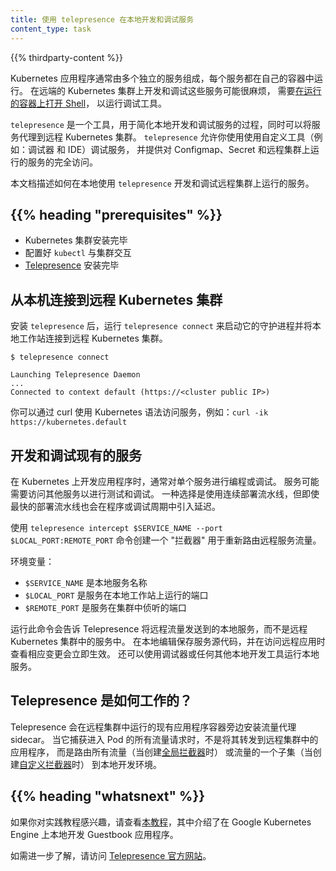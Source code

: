 ```yaml
---
title: 使用 telepresence 在本地开发和调试服务
content_type: task
---
```


<!--
title: Developing and debugging services locally using telepresence
content_type: task
-->

<!-- overview -->

{{% thirdparty-content %}}

<!--
Kubernetes applications usually consist of multiple, separate services, each running in its own container. Developing and debugging these services on a remote Kubernetes cluster can be cumbersome, requiring you to [get a shell on a running container](/docs/tasks/debug/debug-application/get-shell-running-container/) in order to run debugging tools.
-->

Kubernetes 应用程序通常由多个独立的服务组成，每个服务都在自己的容器中运行。
在远端的 Kubernetes 集群上开发和调试这些服务可能很麻烦，
需要[在运行的容器上打开 Shell](/zh-cn/docs/tasks/debug/debug-application/get-shell-running-container/)，
以运行调试工具。

<!--
`telepresence` is a tool to ease the process of developing and debugging services locally while proxying the service to a remote Kubernetes cluster. Using `telepresence` allows you to use custom tools, such as a debugger and IDE, for a local service and provides the service full access to ConfigMap, secrets, and the services running on the remote cluster.
-->

`telepresence` 是一个工具，用于简化本地开发和调试服务的过程，同时可以将服务代理到远程 Kubernetes 集群。
`telepresence` 允许你使用使用自定义工具（例如：调试器 和 IDE）调试服务，
并提供对 Configmap、Secret 和远程集群上运行的服务的完全访问。


<!--
This document describes using `telepresence` to develop and debug services running on a remote cluster locally.
-->
本文档描述如何在本地使用 `telepresence` 开发和调试远程集群上运行的服务。

## {{% heading "prerequisites" %}}

<!--
* Kubernetes cluster is installed
* `kubectl` is configured to communicate with the cluster
* [Telepresence](https://www.telepresence.io/docs/latest/install/) is installed
-->

* Kubernetes 集群安装完毕
* 配置好 `kubectl` 与集群交互
* [Telepresence](https://www.telepresence.io/docs/latest/install/) 安装完毕

<!-- steps -->

<!--
## Connecting your local machine to a remote Kubernetes cluster
 
After installing `telepresence`, run `telepresence connect` to launch it's Daemon and connect your local workstation to the cluster.
-->

## 从本机连接到远程 Kubernetes 集群

安装 `telepresence` 后，运行 `telepresence connect` 来启动它的守护进程并将本地工作站连接到远程 Kubernetes 集群。

```
$ telepresence connect
 
Launching Telepresence Daemon
...
Connected to context default (https://<cluster public IP>)
```

<!--
You can curl services using the Kubernetes syntax e.g. `curl -ik https://kubernetes.default`
-->

你可以通过 curl 使用 Kubernetes 语法访问服务，例如：`curl -ik https://kubernetes.default`

<!--
## Developing or debugging an existing service

When developing an application on Kubernetes, you typically program or debug a single service. The service might require access to other services for testing and debugging. One option is to use the continuous deployment pipeline, but even the fastest deployment pipeline introduces a delay in the program or debug cycle.
-->
## 开发和调试现有的服务

在 Kubernetes 上开发应用程序时，通常对单个服务进行编程或调试。
服务可能需要访问其他服务以进行测试和调试。
一种选择是使用连续部署流水线，但即使最快的部署流水线也会在程序或调试周期中引入延迟。

<!--
Use the `telepresence intercept $SERVICE_NAME --port $LOCAL_PORT:REMOTE_PORT` command to create an "intercept" for rerouting remote service traffic.

Where:

-   `$SERVICE_NAME`  is the name of your local service
-   `$LOCAL_PORT` is the port that your service is running on your local workstation
-   And `$REMOTE_PORT` is the port your service listens to in the cluster
-->

使用 `telepresence intercept $SERVICE_NAME --port $LOCAL_PORT:REMOTE_PORT` 命令创建一个 "拦截器" 用于重新路由远程服务流量。

环境变量：

- `$SERVICE_NAME` 是本地服务名称
- `$LOCAL_PORT` 是服务在本地工作站上运行的端口
- `$REMOTE_PORT` 是服务在集群中侦听的端口

<!--
Running this command tells Telepresence to send remote traffic to your local service instead of the service in the remote Kubernetes cluster. Make edits to your service source code locally, save, and see the corresponding changes when accessing your remote application take effect immediately. You can also run your local service using a debugger or any other local development tool.
-->

运行此命令会告诉 Telepresence 将远程流量发送到的本地服务，而不是远程 Kubernetes 集群中的服务中。
在本地编辑保存服务源代码，并在访问远程应用时查看相应变更会立即生效。
还可以使用调试器或任何其他本地开发工具运行本地服务。

<!--
## How does Telepresence work?

Telepresence installs a traffic-agent sidecar next to your existing application's container running in the remote cluster. It then captures all traffic requests going into the Pod, and instead of forwarding this to the application in the remote cluster, it routes all traffic (when you create a [global intercept](https://www.getambassador.io/docs/telepresence/latest/concepts/intercepts/#global-intercept)) or a subset of the traffic (when you create a [personal intercept](https://www.getambassador.io/docs/telepresence/latest/concepts/intercepts/#personal-intercept)) to your local development environment.
-->

## Telepresence 是如何工作的？

Telepresence 会在远程集群中运行的现有应用程序容器旁边安装流量代理 sidecar。
当它捕获进入 Pod 的所有流量请求时，不是将其转发到远程集群中的应用程序，
而是路由所有流量（当创建[全局拦截器](https://www.getambassador.io/docs/telepresence/latest/concepts/intercepts/#global-intercept)时）
或流量的一个子集（当创建[自定义拦截器](https://www.getambassador.io/docs/telepresence/latest/concepts/intercepts/#personal-intercept)时）
到本地开发环境。

## {{% heading "whatsnext" %}}

<!--
If you're interested in a hands-on tutorial, check out [this tutorial](https://cloud.google.com/community/tutorials/developing-services-with-k8s) that walks through locally developing the Guestbook application on Google Kubernetes Engine.
-->
如果你对实践教程感兴趣，请查看[本教程](https://cloud.google.com/community/tutorials/developing-services-with-k8s)，其中介绍了在 Google Kubernetes Engine 上本地开发 Guestbook 应用程序。

<!--
For further reading, visit the [Telepresence website](https://www.telepresence.io).
-->

如需进一步了解，请访问 [Telepresence 官方网站](https://www.telepresence.io)。
